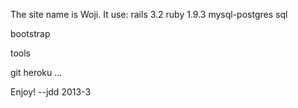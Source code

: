 The site name is Woji. 
It use:
rails 3.2
ruby 1.9.3
mysql-postgres sql

bootstrap

tools

git
heroku
...

Enjoy!
 --jdd 2013-3
